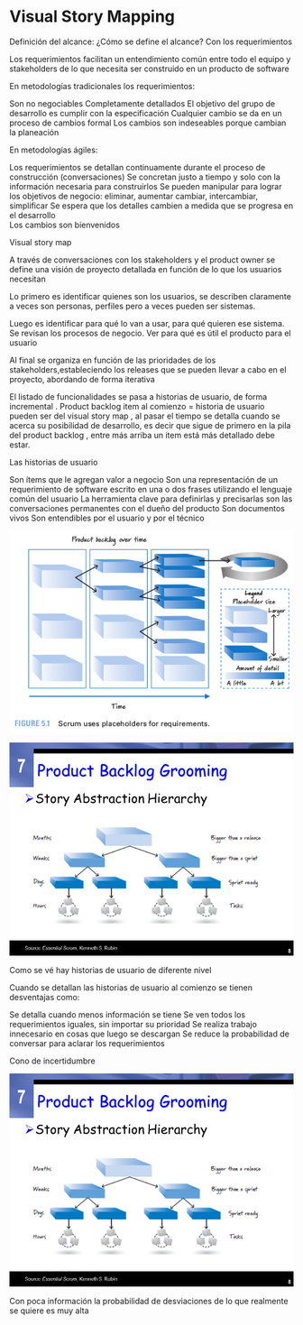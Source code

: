 <!-- TITLE: Visual Story Mapping -->
<!-- SUBTITLE: A quick summary of Visual Story Mapping -->

# Visual Story Mapping

Definición del alcance: ¿Cómo se define el alcance? Con los requerimientos

Los requerimientos facilitan un entendimiento común entre todo el equipo y stakeholders de lo que necesita ser construido en un producto de software 

En metodologías tradicionales los requerimientos:

Son no negociables
Completamente detallados
El objetivo del grupo de desarrollo es cumplir con la especificación
Cualquier cambio se da en un proceso de cambios formal
Los cambios son indeseables porque cambian la planeación 

En metodologías ágiles:

Los requerimientos se detallan continuamente durante el proceso de construcción (conversaciones)
Se concretan justo a tiempo y solo con la información necesaria para construirlos
Se pueden manipular para lograr los objetivos de negocio: eliminar, aumentar cambiar, intercambiar, simplificar 
Se espera que los detalles cambien a medida que se progresa en el desarrollo    
Los cambios son bienvenidos


Visual story map

A través de conversaciones con los stakeholders y el product owner se define una visión de proyecto detallada en función de lo que los usuarios necesitan

Lo primero es identificar quienes son los usuarios, se describen claramente a veces son personas, perfiles pero a veces pueden ser sistemas. 

Luego es identificar para qué lo van a usar, para qué quieren ese sistema. Se revisan los procesos de negocio. Ver para qué es útil el producto para el usuario

Al final se organiza en función de las prioridades de los stakeholders,estableciendo los releases que se pueden llevar a cabo en el proyecto, abordando de forma iterativa

El listado de funcionalidades se pasa a historias de usuario, de forma incremental . Product backlog item al comienzo = historia de usuario pueden ser del visual story map , al pasar el tiempo se detalla cuando se acerca su posibilidad de desarrollo, es decir que sigue de primero en la pila del product backlog , entre más arriba un item está más detallado debe estar.

Las historias de usuario

Son ítems que le agregan valor a negocio
Son una representación de un requerimiento de software escrito en una o dos frases utilizando el lenguaje común del usuario
La herramienta clave para definirlas y precisarlas son las conversaciones permanentes con el dueño del producto
Son documentos vivos 
Son entendibles por el usuario y por el técnico

![1 1 2](/uploads/1-1-2.jpg "1 1 2")

![Product Backlog Grooming](/uploads/product-backlog-grooming.jpg "Product Backlog Grooming")

Como se vé hay historias de usuario de diferente nivel 

Cuando se detallan las historias de usuario al comienzo se tienen desventajas como:

Se detalla cuando menos información se tiene
Se ven todos los requerimientos iguales, sin importar su prioridad
Se realiza trabajo innecesario en cosas que luego se descargan
Se reduce la probabilidad de conversar para aclarar los requerimientos
 
Cono de incertidumbre

![Product Backlog Grooming](/uploads/product-backlog-grooming.jpg "Product Backlog Grooming")

Con poca información la probabilidad de desviaciones de lo que realmente se quiere es muy alta
